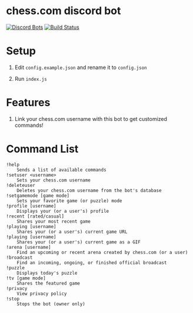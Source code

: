 # chess.com discord bot
[![Discord Bots](https://discordbots.org/api/widget/status/842330057841049600.svg)](https://discordbots.org/bot/842330057841049600)
[![Build Status](https://github.com/ddugovic/lishogi-discord/workflows/Node.js%20CI/badge.svg)](https://github.com/ddugovic/lishogi-discord/actions?query=workflow%3A%22Node.js+CI%22)

# Setup

1. Edit `config.example.json` and rename it to `config.json`

2. Run `index.js`

# Features

1. Link your chess.com username with this bot to get customized commands!

# Command List
```
!help
    Sends a list of available commands
!setuser <username>
    Sets your chess.com username
!deleteuser
    Deletes your chess.com username from the bot's database
!setgamemode [game mode]
    Sets your favorite game (or puzzle) mode
!profile [username]
    Displays your (or a user's) profile
!recent [rated/casual]
    Shares your most recent game
!playing [username]
    Shares your (or a user's) current game URL
!playing [username]
    Shares your (or a user's) current game as a GIF
!arena [username]
    Find an upcoming or recent arena created by chess.com (or a user)
!broadcast
    Find an incoming, ongoing, or finished official broadcast
!puzzle
    Displays today's puzzle
!tv [game mode]
    Shares the featured game
!privacy
    View privacy policy
!stop
    Stops the bot (owner only)
```

